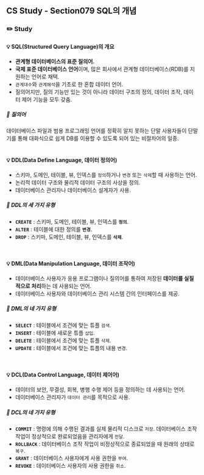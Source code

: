 ## CS Study - Section079 SQL의 개념
### ✏️ Study
#### 💡 SQL(Structured Query Language)의 개요
- **관계형 데이터베이스의 표준 질의어.**
- **국제 표준 데이터베이스 언어**이며, 많은 회사에서 관계형 데이터베이스(RDB)를 지원하는 언어로 채택.
- `관계대수`와 `관계해석`을 기초로 한 혼합 데이터 언어.
- 질의어지만, 질의 기능만 있는 것이 아니라 데이터 구조의 정의, 데이터 조작, 데이터 제어 기능을 모두 갖춤.

##### 🔖 질의어
데이터베이스 파일과 범용 프로그래밍 언어를 정확히 알지 못하는 단말 사용자들이 단말기를 통해 대화식으로 쉽게 DB를 이용할 수 있도록 되어 있는 비절차어의 일종.
<br><br>

#### 💡 DDL(Data Define Language, 데이터 정의어)
- 스키마, 도메인, 테이블, 뷰, 인덱스를 `정의`하거나 `변경` 또는 `삭제`할 때 사용하는 언어.
- 논리적 데이터 구조와 물리적 데이터 구조의 사상을 정의.
- 데이터베이스 관리자나 데이터베이스 설계자가 사용.

##### 🔖 DDL의 세 가지 유형
- **`CREATE`** : 스키마, 도메인, 테이블, 뷰, 인덱스를 **`정의`**.
- **`ALTER`** : 테이블에 대한 정의를 **`변경`**.
- **`DROP`** : 스키마, 도메인, 테이블, 뷰, 인덱스를 **`삭제`**.
<br>

#### 💡 DML(Data Manipulation Language, 데이터 조작어)
- 데이터베이스 사용자가 응용 프로그램이나 질의어를 통하여 저장된 **데이터를 실질적으로 처리**하는 데 사용되는 언어.
- 데이터베이스 사용자와 데이터베이스 관리 시스템 간의 인터페이스를 제공.

##### 🔖 DML의 네 가지 유형
- **`SELECT`** : 테이블에서 조건에 맞는 튜플 `검색`.
- **`INSERT`** : 테이블에 새로운 튜플 `삽입`.
- **`DELETE`** : 테이블에서 조건에 맞는 튜플 `삭제`.
- **`UPDATE`** : 테이블에서 조건에 맞는 튜플의 내용 `변경`.
<br>

#### 💡 DCL(Data Control Language, 데이터 제어어)
- 데이터의 보안, 무결성, 회복, 병행 수행 제어 등을 정의하는 데 사용되는 언어.
- 데이터베이스 관리자가 `데이터 관리`를 목적으로 사용.

##### 🔖 DCL의 네 가지 유형
- **`COMMIT`** : 명령에 의해 수행된 결과를 실제 물리적 디스크로 `저장`. 데이터베이스 조작 작업이 정상적으로 완료되었음을 관리자에게 `전달`.
- **`ROLLBACK`** : 데이터베이스 조작 작업이 비정상적으로 종료되었을 때 원래의 상태로 `복구`.
- **`GRANT`** : 데이터베이스 사용자에게 사용 권한을 `부여`.
- **`REVOKE`** : 데이터베이스 사용자의 사용 권한을 `취소`.